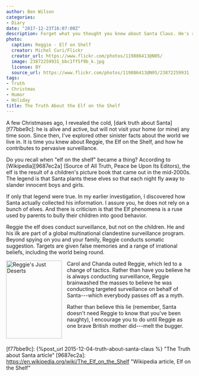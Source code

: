 ```yaml
---
author: Ben Wilson
categories:
- Diary
date: "2017-12-23T16:07:00Z"
description: Forget what you thought you knew about Santa Claus. He's real.
photo:
  caption: Reggie - Elf on Shelf
  creator: Michel Curi/Flickr
  creator_url: https://www.flickr.com/photos/119886413@N05/
  image: 23872259931_bbc1ff5f9b_k.jpg
  license: BY
  source_url: https://www.flickr.com/photos/119886413@N05/23872259931
tags:
- Truth
- Christmas
- Humor
- Holiday
title: The Truth About the Elf on the Shelf
---
```


A few Christmases ago, I revealed the cold, [dark truth about Santa][f77bbe9c]: he is alive and active, but will not visit your home (or mine) any time soon. Since then, I've explored other sinister facts about the world we live in. It is time you knew about Reggie, the Elf on the Shelf, and how he contributes to pervasive surveillance.

<!--more-->

 Do you recall when "elf on the shelf" became a thing? According to [Wikipedia][9687ec2a] (Source of All Truth, Peace be Upon Its Editors), the elf is the result of a children's picture book that came out in the mid-2000s. The legend is that Santa plants these elves so that each night fly away to slander innocent boys and girls.

If only that legend were true. In my earlier investigation, I discovered how Santa actually collected his information. I assure you, he does not rely on a bunch of elves. And there is criticism is that the Elf phenomena is a ruse used by parents to bully their children into good behavior.

Reggie the elf does conduct surveillance, but not on the children. He and his ilk are part of a global multinational clandestine surveillance program. Beyond spying on you and your family, Reggie conducts somatic suggestion. Targets are given false memories and a range of irrational beliefs, including the world being round.

<img title="Reggie's Just Deserts" src="https://d1czp97ry8if6j.cloudfront.net/images/articles/squares/pri_63859834.jpg" style='height:210px;width:150px; float:left; margin-right: 1em'>

Carol and Chanda outed Reggie, which led to a change of tactics. Rather than have you believe he is always conducting surveillance, Reggie brainwashed the masses to believe he was conducting targeted surveillance on behalf of Santa---which everybody passes off as a myth.

Rather than believe this lie (remember, Santa doesn't need Reggie to know that you've been naughty), I encourage you to do until Reggie as one brave British mother did---melt the bugger.

<br style="clear: both;">


[f77bbe9c]: {%post_url 2015-12-04-truth-about-santa-claus %} "The Truth about Santa article"
[9687ec2a]: https://en.wikipedia.org/wiki/The_Elf_on_the_Shelf "Wikipedia article, Elf on the Shelf"
